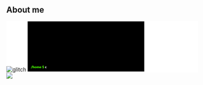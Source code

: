 ## About me
<div style="background-color : #fff">
<span align="left"><img src="https://i.gifer.com/NYRi.gif" alt="glitch" width="26%"></span>
<span align="left"><img src="https://github.com/4zaax/4zaax/blob/main/terminal%20(2).gif" alt="Greeting Exchange" width="61%"></span>
</div>
<img src="https://github-readme-stats-psi-peach-90.vercel.app/api/top-langs/?username=4zaax&layout=compact&count_private=true" />



